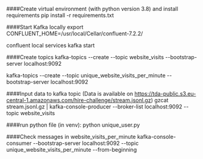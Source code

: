 ####Create virtual environment (with python version 3.8) and install requirements
pip install -r requirements.txt

####Start Kafka locally
export CONFLUENT_HOME=/usr/local/Cellar/confluent-7.2.2/ 

confluent local services kafka start

####Create topics 
kafka-topics --create --topic website_visits --bootstrap-server localhost:9092 

kafka-topics --create --topic unique_website_visits_per_minute --bootstrap-server localhost:9092


####Input data to kafka topic (Data is available on https://tda-public.s3.eu-central-1.amazonaws.com/hire-challenge/stream.jsonl.gz)
gzcat stream.jsonl.gz | kafka-console-producer --broker-list localhost:9092 --topic website_visits


####run python file (in venv): 
python unique_user.py 


####Check messages in website_visits_per_minute
kafka-console-consumer --bootstrap-server localhost:9092 --topic unique_website_visits_per_minute --from-beginning
